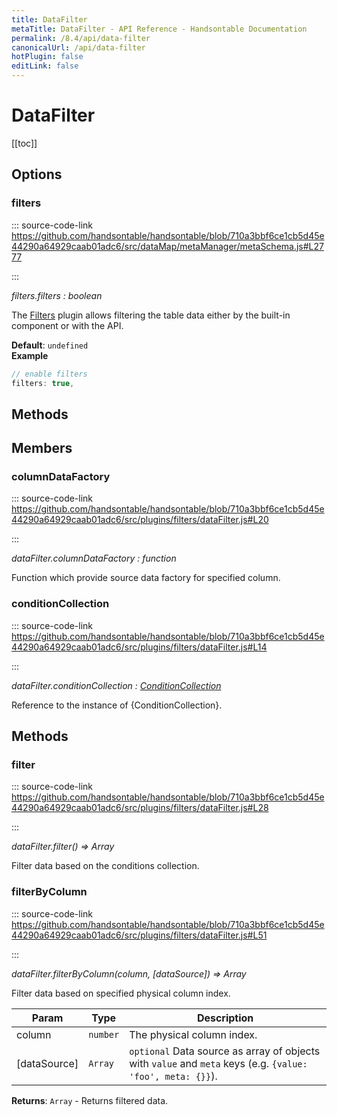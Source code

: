 ```yaml
---
title: DataFilter
metaTitle: DataFilter - API Reference - Handsontable Documentation
permalink: /8.4/api/data-filter
canonicalUrl: /api/data-filter
hotPlugin: false
editLink: false
---
```


# DataFilter

[[toc]]
## Options

### filters
  
::: source-code-link https://github.com/handsontable/handsontable/blob/710a3bbf6ce1cb5d45e44290a64929caab01adc6/src/dataMap/metaManager/metaSchema.js#L2777

:::

_filters.filters : boolean_

The [Filters](#filters) plugin allows filtering the table data either by the built-in component or with the API.

**Default**: <code>undefined</code>  
**Example**  
```js
// enable filters
filters: true,
```

## Methods
## Members

### columnDataFactory
  
::: source-code-link https://github.com/handsontable/handsontable/blob/710a3bbf6ce1cb5d45e44290a64929caab01adc6/src/plugins/filters/dataFilter.js#L20

:::

_dataFilter.columnDataFactory : function_

Function which provide source data factory for specified column.



### conditionCollection
  
::: source-code-link https://github.com/handsontable/handsontable/blob/710a3bbf6ce1cb5d45e44290a64929caab01adc6/src/plugins/filters/dataFilter.js#L14

:::

_dataFilter.conditionCollection : [ConditionCollection](@/api/conditionCollection.md)_

Reference to the instance of {ConditionCollection}.


## Methods

### filter
  
::: source-code-link https://github.com/handsontable/handsontable/blob/710a3bbf6ce1cb5d45e44290a64929caab01adc6/src/plugins/filters/dataFilter.js#L28

:::

_dataFilter.filter() ⇒ Array_

Filter data based on the conditions collection.



### filterByColumn
  
::: source-code-link https://github.com/handsontable/handsontable/blob/710a3bbf6ce1cb5d45e44290a64929caab01adc6/src/plugins/filters/dataFilter.js#L51

:::

_dataFilter.filterByColumn(column, [dataSource]) ⇒ Array_

Filter data based on specified physical column index.


| Param | Type | Description |
| --- | --- | --- |
| column | `number` | The physical column index. |
| [dataSource] | `Array` | `optional` Data source as array of objects with `value` and `meta` keys (e.g. `{value: 'foo', meta: {}}`). |


**Returns**: `Array` - Returns filtered data.  

